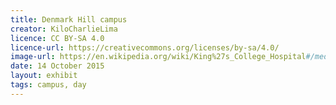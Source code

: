 ```yaml
---
title: Denmark Hill campus
creator: KiloCharlieLima
licence: CC BY-SA 4.0
licence-url: https://creativecommons.org/licenses/by-sa/4.0/
image-url: https://en.wikipedia.org/wiki/King%27s_College_Hospital#/media/File:King's_College_Hospital1.jpg
date: 14 October 2015
layout: exhibit
tags: campus, day
---
```


